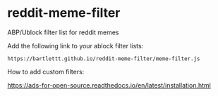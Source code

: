 # reddit-meme-filter
ABP/Ublock filter list for reddit memes

Add the following link to your ablock filter lists:

`https://bartlettt.github.io/reddit-meme-filter/meme-filter.js`

How to add custom filters:

https://ads-for-open-source.readthedocs.io/en/latest/installation.html
